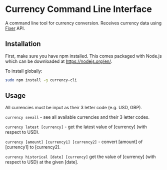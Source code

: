 # Currency Command Line Interface

A command line tool for currency conversion. Receives currency data using [Fixer](fixer.io) API.

## Installation

First, make sure you have npm installed. This comes packaged with Node.js which can be downloaded at https://nodejs.org/en/.

To install globally:

```bash
sudo npm install -g currency-cli
```

## Usage

All currencies must be input as their 3 letter code (e.g. USD, GBP).

`currency seeall` - see all available currencies and their 3 letter codes.

`currency latest [currency]` - get the latest value of [currency] (with respect to USD).

`currency [amount] [currency1] [currency2]` - convert [amount] of [currency1] to [currency2].

`currency historical [date] [currency]` get the value of [currency] (with respect to USD) at the given [date].
